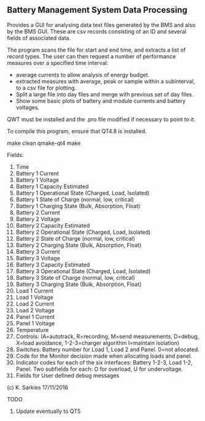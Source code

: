 Battery Management System Data Processing
-----------------------------------------

Provides a GUI for analysing data text files generated by the BMS and also by
the BMS GUI. These are csv records consisting of an ID and several fields of
associated data.

The program scans the file for start and end time, and extracts a list of
record types. The user can then request a number of performance measures over
a specified time interval:

- average currents to allow analysis of energy budget.
- extracted measures with average, peak or sample within a subinterval, to a csv
  file for plotting.
- Split a large file into day files and merge with previous set of day files.
- Show some basic plots of battery and module currents and battery voltages.

QWT must be installed and the .pro file modified if necessary to point to it.

To compile this program, ensure that QT4.8 is installed.

make clean
qmake-qt4
make

Fields:

1. Time
1. Battery 1 Current
1. Battery 1 Voltage
1. Battery 1 Capacity Estimated
1. Battery 1 Operational State (Charged, Load, Isolated)
1. Battery 1 State of Charge (normal, low, critical)
1. Battery 1 Charging State (Bulk, Absorption, Float)
1. Battery 2 Current
1. Battery 2 Voltage
1. Battery 2 Capacity Estimated
1. Battery 2 Operational State (Charged, Load, Isolated)
1. Battery 2 State of Charge (normal, low, critical)
1. Battery 2 Charging State (Bulk, Absorption, Float)
1. Battery 3 Current
1. Battery 3 Voltage
1. Battery 3 Capacity Estimated
1. Battery 3 Operational State (Charged, Load, Isolated)
1. Battery 3 State of Charge (normal, low, critical)
1. Battery 3 Charging State (Bulk, Absorption, Float)
1. Load 1 Current
1. Load 1 Voltage
1. Load 2 Current
1. Load 2 Voltage
1. Panel 1 Current
1. Panel 1 Voltage
1. Temperature
1. Controls: (A=autotrack, R=recording, M=send measurements, D=debug, X=load
avoidance, 1-2-3=charger algorithm I=maintain isolation)
1. Switches: Battery number for Load 1, Load 2 and Panel. 0=not allocated.
1. Code for the Monitor decision made when allocating loads and panel.
1. Indicator codes for each of the six interfaces: Battery 1-2-3, Load 1-2,
Panel. Two subfields for each: O for overload, U for undervoltage.
1. Fields for User defined debug messages

(c) K. Sarkies 17/11/2016

TODO

1. Update eventually to QT5

